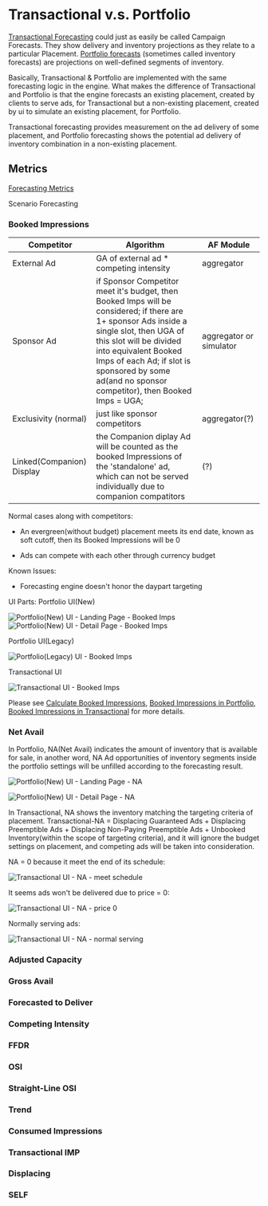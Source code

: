 # Transactional v.s. Portfolio

[Transactional Forecasting](http://hub.freewheel.tv/display/MUG/MRM+Transactional+Forecasting) could just as easily be called Campaign Forecasts. They show delivery and inventory projections as they relate to a particular Placement. [Portfolio forecasts](http://hub.freewheel.tv/display/MUG/MRM+Portfolio+Forecasting) (sometimes called inventory forecasts) are projections on well-defined segments of inventory.

Basically, Transactional & Portfolio are implemented with the same forecasting logic in the engine. What makes the difference of Transactional and Portfolio is that the engine forecasts an existing placement, created by clients to serve ads, for Transactional but a non-existing placement, created by ui to simulate an existing placement, for Portfolio.

Transactional forecasting provides measurement on the ad delivery of some placement, and Portfolio forecasting shows the potential ad delivery of inventory combination in a non-existing placement.

## Metrics

[Forecasting Metrics](http://wiki.dev.fwmrm.net/display/ForecastPortal/Forecasting+Metrics)

Scenario Forecasting

### Booked Impressions

Competitor | Algorithm | AF Module
-------------|------------|----------
External Ad | GA of external ad * competing intensity | aggregator
Sponsor Ad | if Sponsor Competitor meet it's budget, then Booked Imps will be considered; if there are 1+ sponsor Ads inside a single slot, then UGA of this slot will be divided into equivalent Booked Imps of each Ad; if slot is sponsored by some ad(and no sponsor competitor), then Booked Imps = UGA; | aggregator or simulator
Exclusivity (normal) | just like sponsor competitors | aggregator(?)
Linked(Companion) Display | the Companion diplay Ad will be counted as the booked Impressions of the 'standalone' ad, which can not be served individually due to companion compatitors | (?)

Normal cases along with competitors:

- An evergreen(without budget) placement meets its end date, known as soft cutoff, then its Booked Impressions will be 0

- Ads can compete with each other through currency budget

Known Issues:

- Forecasting engine doesn't honor the daypart targeting

UI Parts:
Portfolio UI(New)

![Portfolio(New) UI - Landing Page - Booked Imps](https://github.com/yangyuqian/technical-articles/blob/master/images/portfolio-new-landing-page-booked.png)
![Portfolio(New) UI - Detail Page - Booked Imps](https://github.com/yangyuqian/technical-articles/blob/master/images/portfolio-new-detail-page-booked.png)

Portfolio UI(Legacy)

![Portfolio(Legacy) UI - Booked Imps](https://github.com/yangyuqian/technical-articles/blob/master/images/portfolio-legacy-summary-booked.png)

Transactional UI

![Transactional UI - Booked Imps](https://github.com/yangyuqian/technical-articles/blob/master/images/transactional-detail-page-booked.png)

Please see [Calculate Booked Impressions](http://wiki.dev.fwmrm.net/display/wq/How+to+calculate+Book+Imps), [Booked Impressions in Portfolio](http://wiki.dev.fwmrm.net/display/ForecastPortal/Portfolio+Metrics+---+Booked+Impression), [Booked Impressions in Transactional](http://wiki.dev.fwmrm.net/display/ForecastPortal/Transactional+Metrics+---+Booked+Impressions) for more details.

### Net Avail

In Portfolio, NA(Net Avail) indicates the amount of inventory that is available for sale, in another word, NA Ad opportunities of inventory segments inside the portfolio settings will be unfilled according to the forecasting result.

![Portfolio(New) UI - Landing Page - NA]()

![Portfolio(New) UI - Detail Page - NA](https://github.com/yangyuqian/technical-articles/blob/master/images/portfolio-detail-page-na.png)

In Transactional, NA shows the inventory matching the targeting criteria of placement. Transactional-NA = Displacing Guaranteed Ads + Displacing Preemptible Ads + Displacing Non-Paying Preemptible Ads + Unbooked Inventory(within the scope of targeting criteria), and it will ignore the budget settings on placement, and competing ads will be taken into consideration.

NA = 0 because it meet the end of its schedule:

![Transactional UI - NA - meet schedule](https://github.com/yangyuqian/technical-articles/blob/master/images/transactional-na-completed.png)

It seems ads won't be delivered due to price = 0:

![Transactional UI - NA - price 0](https://github.com/yangyuqian/technical-articles/blob/master/images/transactional-na-price-0.png)

Normally serving ads:

![Transactional UI - NA - normal serving](https://github.com/yangyuqian/technical-articles/blob/master/images/transactional-na-serving.png)


### Adjusted Capacity

### Gross Avail

### Forecasted to Deliver

### Competing Intensity

### FFDR

### OSI

### Straight-Line OSI

### Trend

### Consumed Impressions

### Transactional IMP

### Displacing

### SELF

